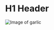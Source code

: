 # H1 Header

![Image of garlic](https://www.veggycation.com.au/siteassets/veggycationvegetable/garlic.jpg)

